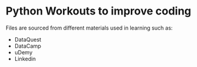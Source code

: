 # Python Workouts to improve coding
Files are sourced from different materials used in learning such as:
- DataQuest
- DataCamp
- uDemy
- Linkedin
